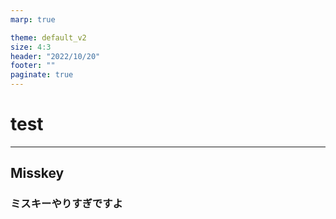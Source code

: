 ```yaml
---
marp: true

theme: default_v2
size: 4:3
header: "2022/10/20"
footer: ""
paginate: true
---
```


# test

---

## Misskey

### ミスキーやりすぎですよ
